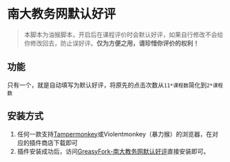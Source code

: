 # 南大教务网默认好评

>本脚本为油猴脚本，开启后在课程评价时会默认好评，如果自行修改不会给你修改回去，防止误好评。**仅为方便之用，请珍惜你评价的权利！**

## 功能

只有一个，就是自动填写为默认好评，将原先的点击次数从`11*课程数`简化到`2*课程数`

## 安装方式

1. 任何一款支持[Tampermonkey](https://www.tampermonkey.net/)或Violentmonkey（暴力猴）的浏览器，在对应的插件商店下载即可
2. 插件安装成功后，访问[GreasyFork-南大教务网默认好评](https://greasyfork.org/zh-CN/scripts/405190-%E5%8D%97%E5%A4%A7%E6%95%99%E5%8A%A1%E7%BD%91%E9%BB%98%E8%AE%A4%E5%A5%BD%E8%AF%84)直接安装即可。
